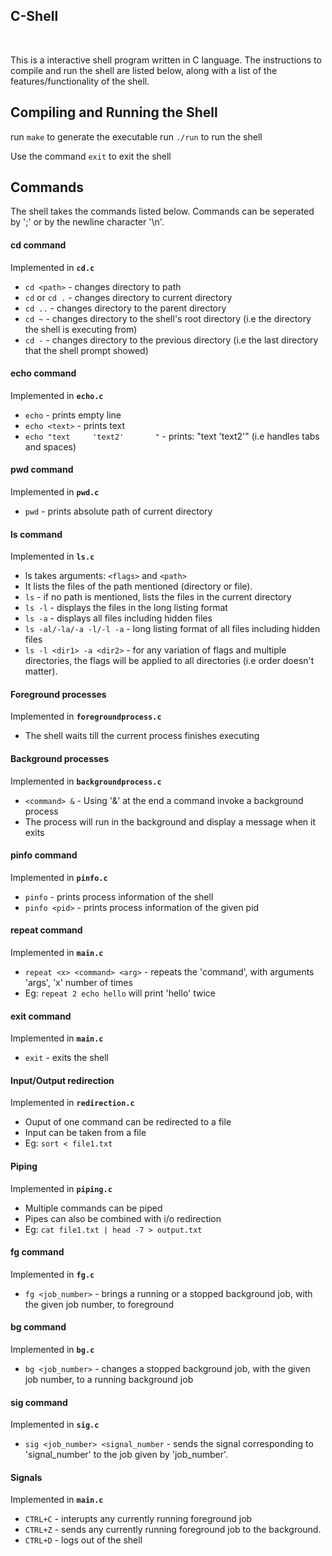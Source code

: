 ## C-Shell
<br>

This is a interactive shell program written in C language. The instructions to compile and run the shell are listed below, along with a list of the features/functionality of the shell.

## Compiling and Running the Shell

run `make` to generate the executable
run `./run` to run the shell

Use the command `exit` to exit the shell

## Commands

The shell takes the commands listed below. Commands can be seperated by ';' or by the newline character '\n'.

#### cd command
Implemented in **`cd.c`**

- `cd <path>` - changes directory to  path
- `cd` or `cd .` - changes directory to current directory
- `cd ..` - changes directory to the parent directory
- `cd ~` - changes directory to the shell's root directory (i.e the directory the shell is executing from)
- `cd -` - changes directory to the previous directory (i.e the last directory that the shell prompt showed)

#### echo command
Implemented in **`echo.c`**

- `echo` - prints empty line
- `echo <text>` - prints text
- `echo "text     'text2'       "`  - prints:  "text 'text2'"  (i.e handles tabs and spaces)

#### pwd command
Implemented in **`pwd.c`**

- `pwd` - prints absolute path of current directory

#### ls command

Implemented in **`ls.c`**

-  ls takes arguments:  `<flags>` and `<path>` 
- It lists the files of the path mentioned (directory or file). 
- `ls` - if no path is mentioned, lists the files in the current directory
- `ls -l` - displays the files in the long listing format
- `ls -a` - displays all files including hidden files
- `ls -al/-la/-a -l/-l -a` - long listing format of all files including hidden files
- `ls -l <dir1> -a <dir2>` - for any variation of flags and multiple directories, the flags will be applied to all directories (i.e order doesn't matter).

#### Foreground processes
Implemented in **`foregroundprocess.c`**

- The shell waits till the current process finishes executing

#### Background processes
Implemented in **`backgroundprocess.c`**

- `<command> &`  - Using '&' at the end a command invoke a background process
- The process will run in the background and display a message when it exits

#### pinfo command
Implemented in **`pinfo.c`**

- `pinfo` - prints process information of the shell
- `pinfo <pid>` - prints process information of the given pid

#### repeat command
Implemented in **`main.c`**

- `repeat <x> <command> <arg>` - repeats the 'command', with arguments 'args', 'x' number of times
- Eg: `repeat 2 echo hello` will print 'hello' twice

#### exit command
Implemented in **`main.c`**

- `exit` - exits the shell

#### Input/Output redirection
Implemented in **`redirection.c`**

- Ouput of one command can be redirected to a file
- Input can be taken from a file
- Eg: `sort < file1.txt` 

#### Piping
Implemented in **`piping.c`**

- Multiple commands can be piped
- Pipes can also be combined with i/o redirection
- Eg: `cat file1.txt | head -7 > output.txt`

#### fg command
Implemented in **`fg.c`**

- `fg <job_number>` - brings a running or a stopped background job, with the given job number, to foreground

#### bg command
Implemented in **`bg.c`**

- `bg <job_number>` - changes a stopped background job, with the given job number, to a running background job

#### sig command
Implemented in **`sig.c`**

- `sig <job_number> <signal_number` - sends the signal corresponding to 'signal_number' to the job given by 'job_number'.

#### Signals
Implemented in **`main.c`**

- `CTRL+C` - interupts any currently running foreground job
- `CTRL+Z` - sends any currently running foreground job to the background.
- `CTRL+D` - logs out of the shell

